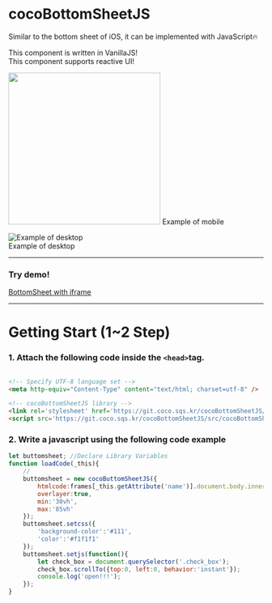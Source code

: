 # cocoBottomSheetJS
Similar to the bottom sheet of iOS, it can be implemented with JavaScript🔥
   
This component is written in VanillaJS!  
This component supports reactive UI!  
   
   
<img src="https://user-images.githubusercontent.com/101985768/177700975-3a01a5f5-7a1c-45f6-8ebc-aeba68f301de.gif"  width="300"/>
Example of mobile  
  
  
![Example of desktop](https://user-images.githubusercontent.com/101985768/177701035-3c437217-79f8-4059-9488-5428276171b2.gif)  
Example of desktop  
  
  
------  
  
### Try demo!
  
[BottomSheet with iframe](https://git.coco.sqs.kr/cocoBottomSheetJS/example/)  
  
------  
  
# Getting Start (1~2 Step)  
  
### 1. Attach the following code inside the ```<head>```tag.
```html

<!-- Specify UTF-8 language set -->
<meta http-equiv="Content-Type" content="text/html; charset=utf-8" />

<!-- cocoBottomSheetJS library -->
<link rel='stylesheet' href='https://git.coco.sqs.kr/cocoBottomSheetJS/src/cocoBottomSheetJS.css'>
<script src='https://git.coco.sqs.kr/cocoBottomSheetJS/src/cocoBottomSheetJS.js'></script>

```

### 2. Write a javascript using the following code example
```javascript
let buttomsheet; //Declare Library Variables
function loadCode(_this){
	//
	buttomsheet = new cocoButtomSheetJS({
		htmlcode:frames[_this.getAttribute('name')].document.body.innerHTML,
		overlayer:true,
		min:'30vh',
		max:'85vh'
	});
	buttomsheet.setcss({
		'background-color':'#111',
		'color':'#f1f1f1'
	});
	buttomsheet.setjs(function(){
		let check_box = document.querySelector('.check_box');
		check_box.scrollTo({top:0, left:0, behavior:'instant'});
		console.log('open!!!');
	});
}
```